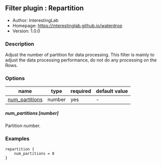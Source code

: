 ## Filter plugin : Repartition

* Author: InterestingLab
* Homepage: https://interestinglab.github.io/waterdrop
* Version: 1.0.0

### Description

Adjust the number of partition for data processing. This filter is mainly to adjust the data processing performance, do not do any processing on the Rows.


### Options

| name | type | required | default value |
| --- | --- | --- | --- |
| [num_partitions](#num_partitions-number) | number | yes | - |

##### num_partitions [number]

Partition number.

### Examples

```
repartition {
    num_partitions = 8
}
```